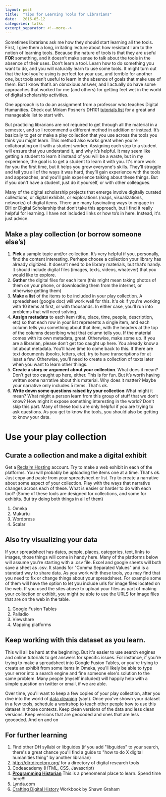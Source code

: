 ```yaml
---
layout: post
title:  "Tips for Learning Tools for Librarians"
date:   2016-05-12
categories: talks
excerpt_separator: <!--more-->
---
```


Sometimes librarians ask me how they should start learning all the tools. First, I give them a long, irritating lecture about how resistant I am to the notion of learning tools. Because the nature of tools is that they are useful **FOR** something, and it doesn’t make sense to talk about the tools in the absence of their uses. Don’t learn a tool. Learn how to do something you want to do, and you will naturally learn to use some tools. It might turn out that the tool you’re using is perfect for your use, and terrible for another one, but tools aren’t useful to learn in the absence of goals that make use of them. But I know that’s an obnoxious answer, and I actually do have some approaches that worked for me (and others) for getting feet wet in the world of digital scholarship activities.
<!--more-->
One approach is to do an assignment from a professor who teaches Digital Humanities. Check out Miriam Posner’s DH101 [tutorials list](http://miriamposner.com/dh101f15/index.php/tutorials-and-resources/) for a great and manageable list to start with.

But practicing librarians are not required to get through all the material in a semester, and so I recommend a different method in addition or instead.  It’s basically to get or make a play collection that you use across the tools you think you might learn. This method also works great when you’re collaborating on it with a student worker. Assigning each step to a student will ensure that you understand it, and why it’s helpful. It may seem like getting a student to learn it instead of you will be a waste, but in my experience, the goal is to get a student to learn it with you. It's more work for you the first time, but it helps you grow everyone's skills. They’ll struggle and tell you all of the ways it was hard, they’ll gain experience with the tools and approaches, and you'll gain experience talking about these things. But if you don't have a student, just do it yourself, or with other colleagues.

Many of the digital scholarship projects that emerge involve digitally curated collections, or digital exhibits, or explorations (maps, visualizations, networks) of digital items. There are many fascinating ways to engage in DH or Digital Scholarship that don’t take this approach, but I find it really helpful for learning. I have not included links or how to’s in here. Instead, it's just advice.

## Make a play collection (or borrow someone else’s)
1. **Pick** a sample topic and/or collection. It’s very helpful if you, personally, find the content interesting. Perhaps choose a collection your library has already digitized. It doesn’t need to be library materials, but that’s handy. It should include digital files (images, texts, videos, whatever) that you would like to explore.  
1. **Gather** the digital files for each item (this might mean taking photos of them on your phone, or downloading them from the internet, or otherwise getting them)
1. **Make a list** of the items to be included in your play collection. A spreadsheet (google doc) will work well for this. It's ok if you're working with 10 items at first, or with thousands. In either case, you'll run into problems that will need solving.
1. **Assign metadata** to each item (title, place, time, people, description, etc) so that each row in your list represents a single item, and each column tells you something about that item, with the headers at the top of the columns describing what that column tells you. If the material comes with its own metadata, great. Otherwise, make some up. If you are a librarian, please don’t get too caught up here. You already know a lot about metadata. You’ll have time to come back to this. If there are text documents (books, letters, etc), try to have transcriptions for at least a few. Otherwise, you'll need to create a collection of texts later when you want to learn other things.
1. **Create a story or argument about your collection**. What does it mean? Don’t get too caught up here, either. This is for fun. But it’s worth having written some narrative about this material. Why does it matter? Maybe your narrative only includes 5 items. That's ok.
1.	**Write down some questions raised by your collection** What might it mean? What might a person learn from this group of stuff that we don’t know? How might it expose something interesting in the world? Don't skip this part. Many of these tools are only helpful if you are trying to ask questions. As you get to know the tools, you should also be getting to know your data.

# Use your play collection

## Curate a collection and make a digital exhibit
Get a [Reclaim Hosting](http://reclaimhosting.com) account. Try to make a web exhibit in each of the platforms. You will probably be uploading the items one at a time. That's ok. Just copy and paste from your spreadsheet or list. Try to create a narrative about some aspect of your collection. Play with the ways that narrative changes across each of these. What is easier or harder to do with each tool? (Some of these tools are designed for collections, and some for exhibits. But try doing both things in all of them)

1. 	Omeka
1. 	Mukurtu
1. 	Wordpress
1. 	Scalar

## Also try visualizing your data
If your spreadsheet has dates, people, places, categories, text, links to images, those things will come in handy here. Many of the platforms below will assume you're starting with a .csv file. Excel and google sheets will both save a sheet as .csv. It stands for "Comma Separated Values" and is a standard way to share data. As you work with these tools, you may find that you need to fix or change things about your spreadsheet. For example some of them will have the option to let you include urls for image files located on the web. If you used the sites above to upload your files as part of making your collection or exhibit, you might be able to use the URLS for image files that are on the web in the table.

1.	Google Fusion Tables
1.	Palladio
1.	Viewshare
1.	Mapping platforms

## Keep working with this dataset as you learn.
This will all be hard at the beginning. But it's easier to use search engines and online tutorials to get answers for specific issues. For instance, if you're trying to make a spreadsheet into Google Fusion Tables, or you're trying to create an exhibit from some items in Omeka, you'll likely be able to type your error into a search engine and fine someone else's solution to the same problem. Many people (myself included) will happily help with a simple question on twitter or email, if we are able.

Over time, you'll want to keep a few copies of your play collection, after you dive into the world of [data cleaning](http://thomaspadilla.org/dataprep/) (yay!). Once you’ve shown your dataset in a few tools, schedule a workshop to teach other people how to use this dataset in those contexts. Keep clean versions of the data and less clean versions. Keep versions that are geocoded and ones that are less geocoded. And on and on

##	For further learning

1.	Find other DH syllabi or libguides (if you add "libguides" to your search, there's a great chance you'll find a guide to "how to do X digital humanities thing" by another librarian)
1.	http://dirtdirectory.org/ for a directory of digital research tools
1.	Codeacademy (HTML, CSS, Javascript)
1.	**[Programming Historian](http://programminghistorian.org/)**  This is a phenomenal place to learn. Spend time here!!!
1.	Lynda.com
1.  [Crafting Digital History](http://workbook.craftingdigitalhistory.ca/) Workbook by Shawn Graham
